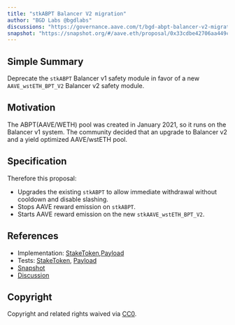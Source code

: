 ```yaml
---
title: "stkABPT Balancer V2 migration"
author: "BGD Labs @bgdlabs"
discussions: "https://governance.aave.com/t/bgd-abpt-balancer-v2-migration-plan/8381/7#abpt-balancer-v1-v2-migration-update-1"
snapshot: "https://snapshot.org/#/aave.eth/proposal/0x33cdbe42706aa449c2e7d55d6c1e81da4bf3f153bb5c1010df71e8ab296fe525"
---
```


## Simple Summary

Deprecate the `stkABPT` Balancer v1 safety module in favor of a new `AAVE_wstETH_BPT_V2` Balancer v2 safety module.

## Motivation

The ABPT(AAVE/WETH) pool was created in January 2021, so it runs on the Balancer v1 system.
The community decided that an upgrade to Balancer v2 and a yield optimized AAVE/wstETH pool.

## Specification

Therefore this proposal:

- Upgrades the existing `stkABPT` to allow immediate withdrawal without cooldown and disable slashing.
- Stops AAVE reward emission on `stkABPT`.
- Starts AAVE reward emission on the new `stkAAVE_wstETH_BPT_V2`.

## References

- Implementation: [StakeToken](https://github.com/bgd-labs/stake-token/blob/main/src/contracts/StakeToken.sol),[Payload](https://github.com/bgd-labs/abpt-migration/blob/main/src/contracts/ProposalPayload.sol)
- Tests: [StakeToken](https://github.com/bgd-labs/stake-token/tree/main/tests), [Payload](https://github.com/bgd-labs/abpt-migration/tree/main/tests)
- [Snapshot](https://snapshot.org/#/aave.eth/proposal/0x33cdbe42706aa449c2e7d55d6c1e81da4bf3f153bb5c1010df71e8ab296fe525)
- [Discussion](https://governance.aave.com/t/bgd-abpt-balancer-v2-migration-plan/8381/7#abpt-balancer-v1-v2-migration-update-1)

## Copyright

Copyright and related rights waived via [CC0](https://creativecommons.org/publicdomain/zero/1.0/).
